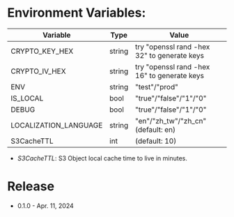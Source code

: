 # Environment Variables:

| Variable              | Type   | Value                                       |
| --------------------- | ------ | ------------------------------------------- |
| CRYPTO_KEY_HEX        | string | try "openssl rand -hex 32" to generate keys |
| CRYPTO_IV_HEX         | string | try "openssl rand -hex 16" to generate keys |
| ENV                   | string | "test"/"prod"                               |
| IS_LOCAL              | bool   | "true"/"false"/"1"/"0"                      |
| DEBUG                 | bool   | "true"/"false"/"1"/"0"                      |
| LOCALIZATION_LANGUAGE | string | "en"/"zh_tw"/"zh_cn" (default: en)          |
| S3CacheTTL            | int    | (default: 10)                               |

* *S3CacheTTL*: S3 Object local cache time to live in minutes.

# Release
* 0.1.0 - Apr. 11, 2024
